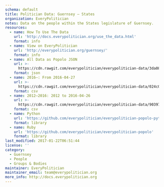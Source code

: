 ```yaml
---
schema: default
title: Politician Data: Guernsey — States
organization: EveryPolitician
notes: Data on the people within the States legislature of Guernsey.
resources:
  - name: How To Use The Data
    url: 'http://docs.everypolitician.org/use_the_data.html'
    format: info
  - name: View on EveryPolitician
    url: 'http://everypolitician.org/guernsey/'
    format: info
  - name: All Data as Popolo JSON
    url: >-
      https://cdn.rawgit.com/everypolitician/everypolitician-data/3da0833b912086cffcdbd7d5e6acacba70f28876/data/Guernsey/States/ep-popolo-v1.0.json
    format: json
  - name: 2016–: From 2016-04-27
    url: >-
      https://cdn.rawgit.com/everypolitician/everypolitician-data/024c0829bdd6e20fae653f74c66df10ee4140863/data/Guernsey/States/term-2016.csv
    format: csv
  - name: 2012–2016: 2012 to 2016-04-26
    url: >-
      https://cdn.rawgit.com/everypolitician/everypolitician-data/90397c4bc9626d5a223c4f8ed6d52ecf05e381d1/data/Guernsey/States/term-2012.csv
    format: csv
  - name: Python
    url: 'https://github.com/everypolitician/everypolitician-popolo-python'
    format: library
  - name: Ruby
    url: 'https://github.com/everypolitician/everypolitician-popolo'
    format: library
last_modified: 2017-01-22T06:51:44
license: ''
category:
  - Guernsey
  - People
  - Groups & Bodies
maintainer: EveryPolitician
maintainer_email: team@everypolitician.org
more_info: http://docs.everypolitician.org
---
```

